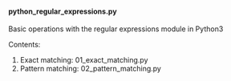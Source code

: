 <h4>python_regular_expressions.py</h4>
<p>Basic operations with the regular expressions module in Python3</p>
<p>Contents:</p>
<ol>
  <li>Exact matching: 01_exact_matching.py</li>
  <li>Pattern matching: 02_pattern_matching.py</li>
</ol>
